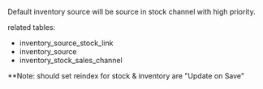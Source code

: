 Default inventory source will be source in stock channel with high priority.

related tables:
- inventory_source_stock_link
- inventory_source
- inventory_stock_sales_channel

**Note: should set reindex for stock & inventory are "Update on Save"
